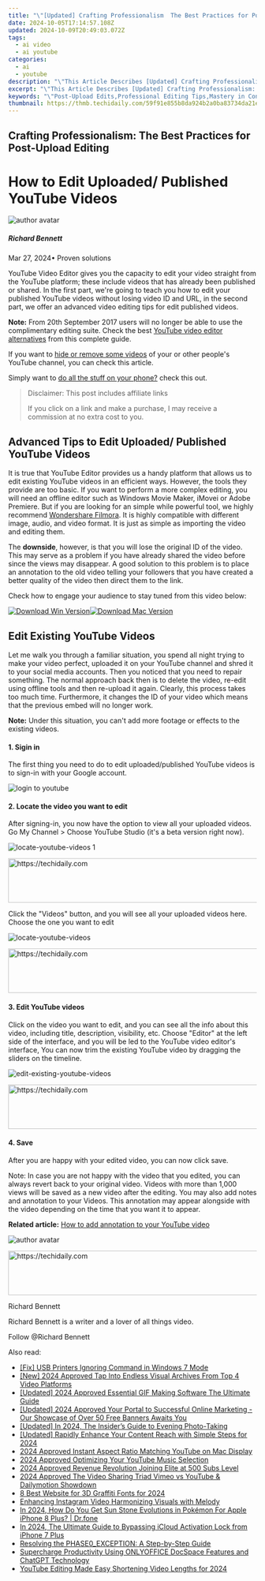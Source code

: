 ```yaml
---
title: "\"[Updated] Crafting Professionalism  The Best Practices for Post-Upload Editing for 2024\""
date: 2024-10-05T17:14:57.108Z
updated: 2024-10-09T20:49:03.072Z
tags:
  - ai video
  - ai youtube
categories:
  - ai
  - youtube
description: "\"This Article Describes [Updated] Crafting Professionalism: The Best Practices for Post-Upload Editing for 2024\""
excerpt: "\"This Article Describes [Updated] Crafting Professionalism: The Best Practices for Post-Upload Editing for 2024\""
keywords: "\"Post-Upload Edits,Professional Editing Tips,Mastery in Content Uploads,Editorial Enhancement,Quality Assurance Editing,Effective Content Revision,Optimal Editing Practices\""
thumbnail: https://thmb.techidaily.com/59f91e855b8da924b2a0ba83734da21e4ed3929e8ad5bcae0b9a32715b7cc063.jpg
---
```


## Crafting Professionalism: The Best Practices for Post-Upload Editing

# How to Edit Uploaded/ Published YouTube Videos

![author avatar](https://images.wondershare.com/filmora/article-images/richard-bennett.jpg)

##### Richard Bennett

 Mar 27, 2024• Proven solutions

YouTube Video Editor gives you the capacity to edit your video straight from the YouTube platform; these include videos that has already been published or shared. In the first part, we're going to teach you how to edit your published YouTube videos without losing video ID and URL, in the second part, we offer an advanced video editing tips for edit published videos.

**Note:** From 20th September 2017 users will no longer be able to use the complimentary editing suite. Check the best [YouTube video editor alternatives](https://tools.techidaily.com/wondershare/filmora/download/) from this complete guide.

If you want to [hide or remove some videos](https://tools.techidaily.com/wondershare/filmora/download/) of your or other people's YouTube channel, you can check this article.

Simply want to [do all the stuff on your phone?](https://tools.techidaily.com/wondershare/filmora/download/) check this out.

>  Disclaimer: This post includes affiliate links
>
>  If you click on a link and make a purchase, I may receive a commission at no extra cost to you.
>

## Advanced Tips to Edit Uploaded/ Published YouTube Videos

It is true that YouTube Editor provides us a handy platform that allows us to edit existing YouTube videos in an efficient ways. However, the tools they provide are too basic. If you want to perform a more complex editing, you will need an offline editor such as Windows Movie Maker, iMovei or Adobe Premiere. But if you are looking for an simple while powerful tool, we highly recommend [Wondershare Filmora](https://tools.techidaily.com/wondershare/filmora/download/). It is highly compatible with different image, audio, and video format. It is just as simple as importing the video and editing them.

The **downside**, however, is that you will lose the original ID of the video. This may serve as a problem if you have already shared the video before since the views may disappear. A good solution to this problem is to place an annotation to the old video telling your followers that you have created a better quality of the video then direct them to the link.

Check how to engage your audience to stay tuned from this video below:

[![Download Win Version](https://images.wondershare.com/filmora/guide/download-btn-win.jpg)](https://tools.techidaily.com/wondershare/filmora/download/)[![Download Mac Version](https://images.wondershare.com/filmora/guide/download-btn-mac.jpg)](https://tools.techidaily.com/wondershare/filmora/download/)

## Edit Existing YouTube Videos

Let me walk you through a familiar situation, you spend all night trying to make your video perfect, uploaded it on your YouTube channel and shred it to your social media accounts. Then you noticed that you need to repair something. The normal approach back then is to delete the video, re-edit using offline tools and then re-upload it again. Clearly, this process takes too much time. Furthermore, it changes the ID of your video which means that the previous embed will no longer work.

**Note:** Under this situation, you can't add more footage or effects to the existing videos.

#### 1\. Sigin in

The first thing you need to do to edit uploaded/published YouTube videos is to sign-in with your Google account.

![login to youtube](https://images.wondershare.com/filmora/article-images/sign-in-to-youtube.jpg)

#### 2\. Locate the video you want to edit

After signing-in, you now have the option to view all your uploaded videos. Go My Channel > Choose YouTube Studio (it's a beta version right now).

![locate-youtube-videos 1](https://images.wondershare.com/filmora/article-images/locate-youtube-videos-1.jpg)

<!-- affiliate ads begin -->
<a href="https://aligracehair.sjv.io/c/5597632/2036501/19272" target="_top" id="2036501">
  <img src="//a.impactradius-go.com/display-ad/19272-2036501" border="0" alt="https://techidaily.com" width="728" height="90"/>
</a>
<img height="0" width="0" src="https://aligracehair.sjv.io/i/5597632/2036501/19272" style="position:absolute;visibility:hidden;" border="0" />
<!-- affiliate ads end -->

Click the "Videos" button, and you will see all your uploaded videos here. Choose the one you want to edit

![locate-youtube-videos](https://images.wondershare.com/filmora/article-images/locate-youtube-videos-2.jpg)

<!-- affiliate ads begin -->
<a href="https://appsumo.8odi.net/c/5597632/2087390/7443" target="_top" id="2087390">
  <img src="//a.impactradius-go.com/display-ad/7443-2087390" border="0" alt="https://techidaily.com" width="728" height="90"/>
</a>
<img height="0" width="0" src="https://appsumo.8odi.net/i/5597632/2087390/7443" style="position:absolute;visibility:hidden;" border="0" />
<!-- affiliate ads end -->

#### 3\. Edit YouTube videos

Click on the video you want to edit, and you can see all the info about this video, including title, description, visibility, etc. Choose "Editor" at the left side of the interface, and you will be led to the YouTube video editor's interface, You can now trim the existing YouTube video by dragging the sliders on the timeline.

![edit-existing-youtube-videos](https://images.wondershare.com/filmora/article-images/edit-existing-youtube-videos-1.jpg)

<!-- affiliate ads begin -->
<a href="https://appsumo.8odi.net/c/5597632/2037356/7443" target="_top" id="2037356">
  <img src="//a.impactradius-go.com/display-ad/7443-2037356" border="0" alt="https://techidaily.com" width="728" height="90"/>
</a>
<img height="0" width="0" src="https://appsumo.8odi.net/i/5597632/2037356/7443" style="position:absolute;visibility:hidden;" border="0" />
<!-- affiliate ads end -->

#### 4\. Save

After you are happy with your edited video, you can now click save.

Note: In case you are not happy with the video that you edited, you can always revert back to your original video. Videos with more than 1,000 views will be saved as a new video after the editing. You may also add notes and annotation to your Videos. This annotation may appear alongside with the video depending on the time that you want it to appear.

**Related article:** [How to add annotation to your YouTube video](https://tools.techidaily.com/wondershare/filmora/download/)

![author avatar](https://images.wondershare.com/filmora/article-images/richard-bennett.jpg)

<!-- affiliate ads begin -->
<a href="https://appsumo.8odi.net/c/5597632/2130891/7443" target="_top" id="2130891">
  <img src="//a.impactradius-go.com/display-ad/7443-2130891" border="0" alt="https://techidaily.com" width="728" height="90"/>
</a>
<img height="0" width="0" src="https://appsumo.8odi.net/i/5597632/2130891/7443" style="position:absolute;visibility:hidden;" border="0" />
<!-- affiliate ads end -->

Richard Bennett

Richard Bennett is a writer and a lover of all things video.

Follow @Richard Bennett

<ins class="adsbygoogle"
     style="display:block"
     data-ad-format="autorelaxed"
     data-ad-client="ca-pub-7571918770474297"
     data-ad-slot="1223367746"></ins>

<ins class="adsbygoogle"
     style="display:block"
     data-ad-client="ca-pub-7571918770474297"
     data-ad-slot="8358498916"
     data-ad-format="auto"
     data-full-width-responsive="true"></ins>

<span class="atpl-alsoreadstyle">Also read:</span>
<div><ul>
<li><a href="https://printer-issues.techidaily.com/fix-usb-printers-ignoring-command-in-windows-7-mode/"><u>[Fix] USB Printers Ignoring Command in Windows 7 Mode</u></a></li>
<li><a href="https://youtube-blog.techidaily.com/024-approved-tap-into-endless-visual-archives-from-top-4-video-platforms/"><u>[New] 2024 Approved Tap Into Endless Visual Archives From Top 4 Video Platforms</u></a></li>
<li><a href="https://youtube-docs.techidaily.com/ed-2024-approved-essential-gif-making-software-the-ultimate-guide/"><u>[Updated] 2024 Approved Essential GIF Making Software The Ultimate Guide</u></a></li>
<li><a href="https://youtube-docs.techidaily.com/ed-2024-approved-your-portal-to-successful-online-marketing-our-showcase-of-over-50-free-banners-awaits-you/"><u>[Updated] 2024 Approved Your Portal to Successful Online Marketing - Our Showcase of Over 50 Free Banners Awaits You</u></a></li>
<li><a href="https://visual-screen-recording.techidaily.com/updated-in-2024-the-insiders-guide-to-evening-photo-taking/"><u>[Updated] In 2024, The Insider’s Guide to Evening Photo-Taking</u></a></li>
<li><a href="https://youtube-docs.techidaily.com/ed-rapidly-enhance-your-content-reach-with-simple-steps-for-2024/"><u>[Updated] Rapidly Enhance Your Content Reach with Simple Steps for 2024</u></a></li>
<li><a href="https://youtube-docs.techidaily.com/approved-instant-aspect-ratio-matching-youtube-on-mac-display/"><u>2024 Approved Instant Aspect Ratio Matching YouTube on Mac Display</u></a></li>
<li><a href="https://youtube-docs.techidaily.com/approved-optimizing-your-youtube-music-selection/"><u>2024 Approved Optimizing Your YouTube Music Selection</u></a></li>
<li><a href="https://youtube-docs.techidaily.com/approved-revenue-revolution-joining-elite-at-500-subs-level/"><u>2024 Approved Revenue Revolution Joining Elite at 500 Subs Level</u></a></li>
<li><a href="https://youtube-docs.techidaily.com/approved-the-video-sharing-triad-vimeo-vs-youtube-and-dailymotion-showdown/"><u>2024 Approved The Video Sharing Triad Vimeo vs YouTube & Dailymotion Showdown</u></a></li>
<li><a href="https://fox-http.techidaily.com/8-best-website-for-3d-graffiti-fonts-for-2024/"><u>8 Best Website for 3D Graffiti Fonts for 2024</u></a></li>
<li><a href="https://extra-hints.techidaily.com/enhancing-instagram-video-harmonizing-visuals-with-melody/"><u>Enhancing Instagram Video Harmonizing Visuals with Melody</u></a></li>
<li><a href="https://ios-pokemon-go.techidaily.com/in-2024-how-do-you-get-sun-stone-evolutions-in-pokemon-for-apple-iphone-8-plus-drfone-by-drfone-virtual-ios/"><u>In 2024, How Do You Get Sun Stone Evolutions in Pokémon For Apple iPhone 8 Plus? | Dr.fone</u></a></li>
<li><a href="https://activate-lock.techidaily.com/in-2024-the-ultimate-guide-to-bypassing-icloud-activation-lock-from-iphone-7-plus-by-drfone-ios/"><u>In 2024, The Ultimate Guide to Bypassing iCloud Activation Lock from iPhone 7 Plus</u></a></li>
<li><a href="https://techtrends.techidaily.com/resolving-the-phase0exception-a-step-by-step-guide/"><u>Resolving the PHASE0_EXCEPTION: A Step-by-Step Guide</u></a></li>
<li><a href="https://tech-hub.techidaily.com/supercharge-productivity-using-onlyoffice-docspace-features-and-chatgpt-technology/"><u>Supercharge Productivity Using ONLYOFFICE DocSpace Features and ChatGPT Technology</u></a></li>
<li><a href="https://youtube-docs.techidaily.com/be-editing-made-easy-shortening-video-lengths-for-2024/"><u>YouTube Editing Made Easy Shortening Video Lengths for 2024</u></a></li>
</ul></div>

